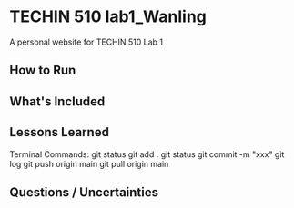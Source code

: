 # TECHIN 510 lab1_Wanling
A personal website for TECHIN 510 Lab 1
## How to Run
## What's Included
## Lessons Learned
Terminal Commands:
git status
git add .
git status
git commit -m "xxx"
git log
git push origin main
git pull origin main
## Questions / Uncertainties